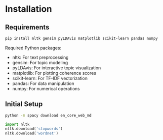 # Installation

## Requirements

```bash
pip install nltk gensim pyLDAvis matplotlib scikit-learn pandas numpy
```

Required Python packages:
- nltk: For text preprocessing
- gensim: For topic modeling
- pyLDAvis: For interactive topic visualization
- matplotlib: For plotting coherence scores
- scikit-learn: For TF-IDF vectorization
- pandas: For data manipulation
- numpy: For numerical operations

## Initial Setup

```bash
python -m spacy download en_core_web_md
```
```python
import nltk
nltk.download('stopwords')
nltk.download('wordnet')
```